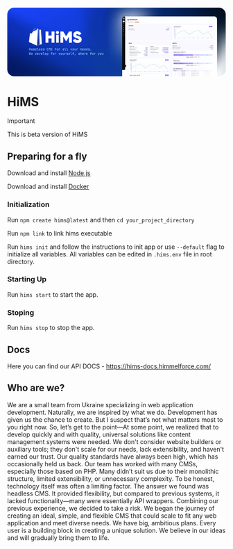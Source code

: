 <p align="center"><img src="baner.png" /></p>

# HiMS

> [!IMPORTANT]  
> This is beta version of HiMS

## Preparing for a fly

Download and install [Node.js](https://nodejs.org/en/download/package-manager)

Download and install [Docker](https://docs.docker.com/engine/install)

### Initialization

Run `npm create hims@latest` and then `cd your_project_directory`

Run `npm link` to link hims executable

Run `hims init` and follow the instructions to init app or use `--default` flag to initialize all variables. All variables can be edited in `.hims.env` file in root directory.

### Starting Up

Run `hims start` to start the app.

### Stoping

Run `hims stop` to stop the app.

## Docs

Here you can find our API DOCS - https://hims-docs.himmelforce.com/

## Who are we?

We are a small team from Ukraine specializing in web application development. Naturally, we are inspired by what we do. Development has given us the chance to create. But I suspect that’s not what matters most to you right now. So, let’s get to the point—At some point, we realized that to develop quickly and with quality, universal solutions like content management systems were needed. We don't consider website builders or auxiliary tools; they don't scale for our needs, lack extensibility, and haven't earned our trust. Our quality standards have always been high, which has occasionally held us back. Our team has worked with many CMSs, especially those based on PHP. Many didn’t suit us due to their monolithic structure, limited extensibility, or unnecessary complexity. To be honest, technology itself was often a limiting factor. The answer we found was headless CMS. It provided flexibility, but compared to previous systems, it lacked functionality—many were essentially API wrappers. Combining our previous experience, we decided to take a risk. We began the journey of creating an ideal, simple, and flexible CMS that could scale to fit any web application and meet diverse needs. We have big, ambitious plans. Every user is a building block in creating a unique solution. We believe in our ideas and will gradually bring them to life.
